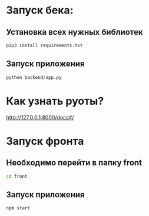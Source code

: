 # Запуск бека:

## Установка всех нужных библиотек
```bash
pip3 install requirements.txt
```
## Запуск приложения
```bash
python backend/app.py
````
# Как узнать руоты?
http://127.0.0.1:8000/docs#/

##
# Запуск фронта

## Необходимо перейти в папку front
```bash
cd front
```
## Запуск приложения
```bash
npm start  
```
